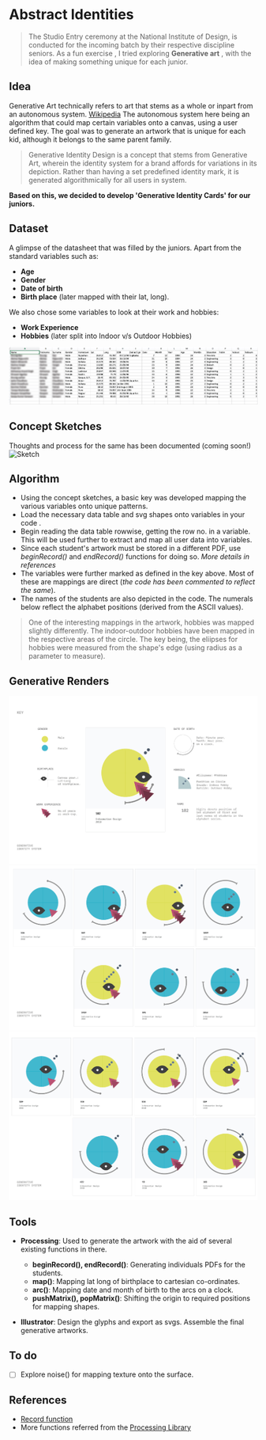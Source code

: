 # Abstract Identities

> The Studio Entry ceremony at the National Institute of Design, is conducted for the incoming batch by their respective discipline seniors.  As a fun exercise , I tried exploring **Generative art** , with the idea of making something unique for each junior. 

## Idea

Generative Art technically refers to art that stems as a whole or inpart from an autonomous system. [Wikipedia](https://en.wikipedia.org/wiki/Generative_art) The autonomous system here being an algorithm that could map certain variables onto a canvas, using a user defined key. The goal was to generate an artwork that is unique for each kid, although it belongs to the same parent family.

> Generative Identity Design is a concept that stems from Generative Art, wherein the identity system for a brand affords for variations in its depiction. Rather than having a set predefined identity mark, it is generated algorithmically for all users in system.

**Based on this, we decided to develop 'Generative Identity Cards' for our juniors.**

## Dataset

A glimpse of the datasheet that was filled by the juniors. Apart from the standard variables such as:
- **Age**
- **Gender**
- **Date of birth**
- **Birth place** (later mapped with their lat, long).

We also chose some variables to look at their work and hobbies:
- **Work Experience**
- **Hobbies** (later split into Indoor v/s Outdoor Hobbies)

![Snapshot](https://github.com/IllusionInk/abstract_identities/blob/master/Assets/Dataset-02.jpg)

## Concept Sketches

Thoughts and process for the same has been documented (coming soon!)
![Sketch](https://github.com/IllusionInk/abstract_identities/blob/master/Assets/Sketches-01.jpg)

## Algorithm 

- Using the concept sketches, a basic key was developed mapping the various variables onto unique patterns.
- Load the necessary data table and svg shapes onto variables in your code .
- Begin reading the data table rowwise, getting the row no. in a variable. This will be used further to extract and map all user data into variables.
- Since each student's artwork must be stored in a different PDF, use *beginRecord()* and *endRecord()* functions for doing so. *More details in references* 
- The variables were further marked as defined in the key above. Most of these are mappings are direct (*the code has been commented to reflect the same*).
- The names of the students are also depicted in the code. The numerals below reflect the alphabet positions (derived from the ASCII values).

> One of the interesting mappings in the artwork, hobbies was mapped slightly differently. The indoor-outdoor hobbies have been mapped in the respective areas of the circle. 
The key being, the eliipses for hobbies were measured from the shape's edge (using radius as a parameter to measure).


## Generative Renders

![Final Key](https://github.com/IllusionInk/abstract_identities/blob/master/Assets/Viz_Key.jpg)
![digital_render_1](https://github.com/IllusionInk/abstract_identities/blob/master/Assets/Identity_Cards_1.jpg)
![digital_render_2](https://github.com/IllusionInk/abstract_identities/blob/master/Assets/Identity_Cards_2.jpg)

## Tools

- **Processing**: Used to generate the artwork with the aid of several existing functions in there.
    - **beginRecord(), endRecord()**: Generating individuals PDFs for the students.
    - **map()**: Mapping lat long of birthplace to cartesian co-ordinates.
    - **arc()**: Mapping date and month of birth to the arcs on a clock.
    - **pushMatrix(), popMatrix()**: Shifting the origin to required positions for mapping shapes.

- **Illustrator**: Design the glyphs and export as svgs. Assemble the final generative artworks.

## To do
- [ ] Explore noise() for mapping texture onto the surface.

## References

 - [Record function](https://processing.org/reference/beginRecord_.html)
 -  More functions referred from the [Processing Library](https://processing.org/reference/)

